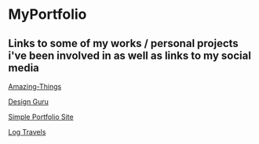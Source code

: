 # MyPortfolio
<h2>Links to some of my works / personal projects i've been involved in as well as links to my social media</h2>

<a href="https://collinson165.github.io/Amazing-Things/public" target="_blank">Amazing-Things</a>

<a href="https://collinson165.github.io/DesignGuru/" target="_blank">Design Guru</a>

<a href="https://Collinson165.github.io/portfolio/" target="_blank">Simple Portfolio Site</a>

<a href="https://collinson165.github.io/LogTravels/" target="_blank">Log Travels</a>









 

